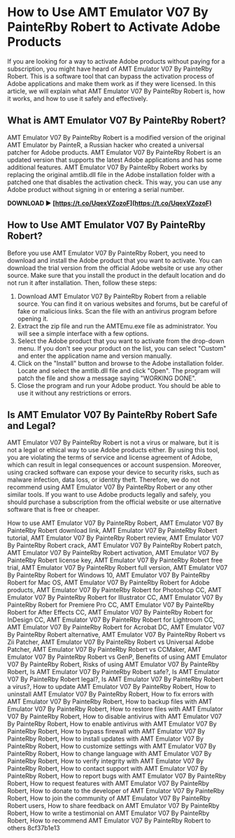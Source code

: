 
 
# How to Use AMT Emulator V07 By PainteRby Robert to Activate Adobe Products
 
If you are looking for a way to activate Adobe products without paying for a subscription, you might have heard of AMT Emulator V07 By PainteRby Robert. This is a software tool that can bypass the activation process of Adobe applications and make them work as if they were licensed. In this article, we will explain what AMT Emulator V07 By PainteRby Robert is, how it works, and how to use it safely and effectively.
 
## What is AMT Emulator V07 By PainteRby Robert?
 
AMT Emulator V07 By PainteRby Robert is a modified version of the original AMT Emulator by PainteR, a Russian hacker who created a universal patcher for Adobe products. AMT Emulator V07 By PainteRby Robert is an updated version that supports the latest Adobe applications and has some additional features. AMT Emulator V07 By PainteRby Robert works by replacing the original amtlib.dll file in the Adobe installation folder with a patched one that disables the activation check. This way, you can use any Adobe product without signing in or entering a serial number.
 
**DOWNLOAD ► [https://t.co/UqexVZozoF](https://t.co/UqexVZozoF)**


 
## How to Use AMT Emulator V07 By PainteRby Robert?
 
Before you use AMT Emulator V07 By PainteRby Robert, you need to download and install the Adobe product that you want to activate. You can download the trial version from the official Adobe website or use any other source. Make sure that you install the product in the default location and do not run it after installation. Then, follow these steps:
 
1. Download AMT Emulator V07 By PainteRby Robert from a reliable source. You can find it on various websites and forums, but be careful of fake or malicious links. Scan the file with an antivirus program before opening it.
2. Extract the zip file and run the AMTEmu.exe file as administrator. You will see a simple interface with a few options.
3. Select the Adobe product that you want to activate from the drop-down menu. If you don't see your product on the list, you can select "Custom" and enter the application name and version manually.
4. Click on the "Install" button and browse to the Adobe installation folder. Locate and select the amtlib.dll file and click "Open". The program will patch the file and show a message saying "WORKING DONE".
5. Close the program and run your Adobe product. You should be able to use it without any restrictions or errors.

## Is AMT Emulator V07 By PainteRby Robert Safe and Legal?
 
AMT Emulator V07 By PainteRby Robert is not a virus or malware, but it is not a legal or ethical way to use Adobe products either. By using this tool, you are violating the terms of service and license agreement of Adobe, which can result in legal consequences or account suspension. Moreover, using cracked software can expose your device to security risks, such as malware infection, data loss, or identity theft. Therefore, we do not recommend using AMT Emulator V07 By PainteRby Robert or any other similar tools. If you want to use Adobe products legally and safely, you should purchase a subscription from the official website or use alternative software that is free or cheaper.
 
How to use AMT Emulator V07 By PainteRby Robert,  AMT Emulator V07 By PainteRby Robert download link,  AMT Emulator V07 By PainteRby Robert tutorial,  AMT Emulator V07 By PainteRby Robert review,  AMT Emulator V07 By PainteRby Robert crack,  AMT Emulator V07 By PainteRby Robert patch,  AMT Emulator V07 By PainteRby Robert activation,  AMT Emulator V07 By PainteRby Robert license key,  AMT Emulator V07 By PainteRby Robert free trial,  AMT Emulator V07 By PainteRby Robert full version,  AMT Emulator V07 By PainteRby Robert for Windows 10,  AMT Emulator V07 By PainteRby Robert for Mac OS,  AMT Emulator V07 By PainteRby Robert for Adobe products,  AMT Emulator V07 By PainteRby Robert for Photoshop CC,  AMT Emulator V07 By PainteRby Robert for Illustrator CC,  AMT Emulator V07 By PainteRby Robert for Premiere Pro CC,  AMT Emulator V07 By PainteRby Robert for After Effects CC,  AMT Emulator V07 By PainteRby Robert for InDesign CC,  AMT Emulator V07 By PainteRby Robert for Lightroom CC,  AMT Emulator V07 By PainteRby Robert for Acrobat DC,  AMT Emulator V07 By PainteRby Robert alternative,  AMT Emulator V07 By PainteRby Robert vs Zii Patcher,  AMT Emulator V07 By PainteRby Robert vs Universal Adobe Patcher,  AMT Emulator V07 By PainteRby Robert vs CCMaker,  AMT Emulator V07 By PainteRby Robert vs GenP,  Benefits of using AMT Emulator V07 By PainteRby Robert,  Risks of using AMT Emulator V07 By PainteRby Robert,  Is AMT Emulator V07 By PainteRby Robert safe?,  Is AMT Emulator V07 By PainteRby Robert legal?,  Is AMT Emulator V07 By PainteRby Robert a virus?,  How to update AMT Emulator V07 By PainteRby Robert,  How to uninstall AMT Emulator V07 By PainteRby Robert,  How to fix errors with AMT Emulator V07 By PainteRby Robert,  How to backup files with AMT Emulator V07 By PainteRby Robert,  How to restore files with AMT Emulator V07 By PainteRby Robert,  How to disable antivirus with AMT Emulator V07 By PainteRby Robert,  How to enable antivirus with AMT Emulator V07 By PainteRby Robert,  How to bypass firewall with AMT Emulator V07 By PainteRby Robert,  How to install updates with AMT Emulator V07 By PainteRby Robert,  How to customize settings with AMT Emulator V07 By PainteRby Robert,  How to change language with AMT Emulator V07 By PainteRby Robert,  How to verify integrity with AMT Emulator V07 By PainteRby Robert,  How to contact support with AMT Emulator V07 By PainteRby Robert,  How to report bugs with AMT Emulator V07 By PainteRby Robert,  How to request features with AMT Emulator V07 By PainteRby Robert,  How to donate to the developer of AMT Emulator V07 By PainteRby Robert,  How to join the community of AMT Emulator V07 By PainteRby Robert users,  How to share feedback on AMT Emulator V07 By PainteRby Robert,  How to write a testimonial on AMT Emulator V07 By PainteRby Robert,  How to recommend AMT Emulator V07 By PainteRby Robert to others
 8cf37b1e13
 
